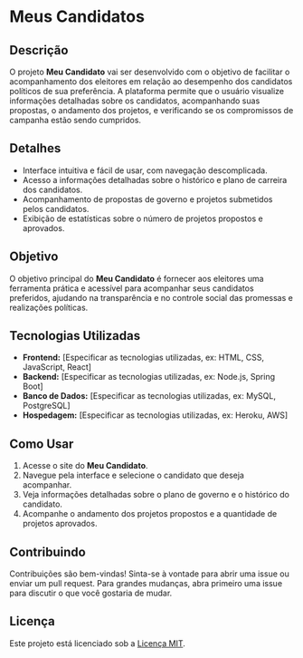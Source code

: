 # Meus Candidatos

## Descrição
O projeto **Meu Candidato** vai ser desenvolvido com o objetivo de facilitar o acompanhamento dos eleitores em relação ao desempenho dos candidatos políticos de sua preferência. A plataforma permite que o usuário visualize informações detalhadas sobre os candidatos, acompanhando suas propostas, o andamento dos projetos, e verificando se os compromissos de campanha estão sendo cumpridos.

## Detalhes
- Interface intuitiva e fácil de usar, com navegação descomplicada.
- Acesso a informações detalhadas sobre o histórico e plano de carreira dos candidatos.
- Acompanhamento de propostas de governo e projetos submetidos pelos candidatos.
- Exibição de estatísticas sobre o número de projetos propostos e aprovados.

## Objetivo
O objetivo principal do **Meu Candidato** é fornecer aos eleitores uma ferramenta prática e acessível para acompanhar seus candidatos preferidos, ajudando na transparência e no controle social das promessas e realizações políticas.

## Tecnologias Utilizadas
- **Frontend:** [Especificar as tecnologias utilizadas, ex: HTML, CSS, JavaScript, React]
- **Backend:** [Especificar as tecnologias utilizadas, ex: Node.js, Spring Boot]
- **Banco de Dados:** [Especificar as tecnologias utilizadas, ex: MySQL, PostgreSQL]
- **Hospedagem:** [Especificar as tecnologias utilizadas, ex: Heroku, AWS]

## Como Usar
1. Acesse o site do **Meu Candidato**.
2. Navegue pela interface e selecione o candidato que deseja acompanhar.
3. Veja informações detalhadas sobre o plano de governo e o histórico do candidato.
4. Acompanhe o andamento dos projetos propostos e a quantidade de projetos aprovados.

## Contribuindo
Contribuições são bem-vindas! Sinta-se à vontade para abrir uma issue ou enviar um pull request. Para grandes mudanças, abra primeiro uma issue para discutir o que você gostaria de mudar.

## Licença
Este projeto está licenciado sob a [Licença MIT](LICENSE).
